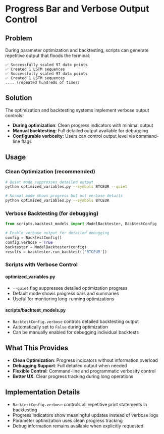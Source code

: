 # Progress Bar and Verbose Output Control

## Problem
During parameter optimization and backtesting, scripts can generate repetitive output that floods the terminal:

```
✅ Successfully scaled 97 data points
✅ Created 1 LSTM sequences
✅ Successfully scaled 97 data points
✅ Created 1 LSTM sequences
.... (repeated hundreds of times)
```

## Solution
The optimization and backtesting systems implement verbose output controls:

- **During optimization**: Clean progress indicators with minimal output
- **Manual backtesting**: Full detailed output available for debugging
- **Configurable verbosity**: Users can control output level via command-line flags

## Usage

### Clean Optimization (recommended)
```bash
# Quiet mode suppresses detailed output
python optimized_variables.py --symbols BTCEUR --quiet

# Normal mode shows progress but not verbose details
python optimized_variables.py --symbols BTCEUR
```

### Verbose Backtesting (for debugging)
```python
from scripts.backtest_models import ModelBacktester, BacktestConfig

# Enable verbose output for detailed debugging
config = BacktestConfig()
config.verbose = True
backtester = ModelBacktester(config)
results = backtester.run_backtest(['BTCEUR'])
```

### Scripts with Verbose Control

#### optimized_variables.py
- `--quiet` flag suppresses detailed optimization progress
- Default mode shows progress bars and summaries
- Useful for monitoring long-running optimizations

#### scripts/backtest_models.py  
- `BacktestConfig.verbose` controls detailed backtesting output
- Automatically set to `False` during optimization
- Can be manually enabled for debugging individual backtests

## What This Provides
- **Clean Optimization**: Progress indicators without information overload
- **Debugging Support**: Full detailed output when needed
- **Flexible Control**: Command-line and programmatic verbosity control
- **Better UX**: Clear progress tracking during long operations

## Implementation Details
- `BacktestConfig.verbose` controls all repetitive print statements in backtesting
- Progress indicators show meaningful updates instead of verbose logs  
- Parameter optimization uses clean progress tracking
- Debug information remains available when explicitly requested